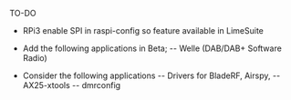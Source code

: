 TO-DO

- RPi3 enable SPI in raspi-config so feature available in LimeSuite

- Add the following applications in Beta; 
-- Welle (DAB/DAB+ Software Radio)

- Consider the following applications
-- Drivers for BladeRF, Airspy, 
-- AX25-xtools
-- dmrconfig




